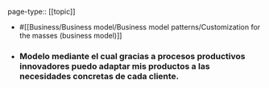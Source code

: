 page-type:: [[topic]]

- #[[Business/Business model/Business model patterns/Customization for the masses (business model)]]

- ### Modelo mediante el cual gracias a procesos productivos innovadores puedo adaptar mis productos a las necesidades concretas de cada cliente.



